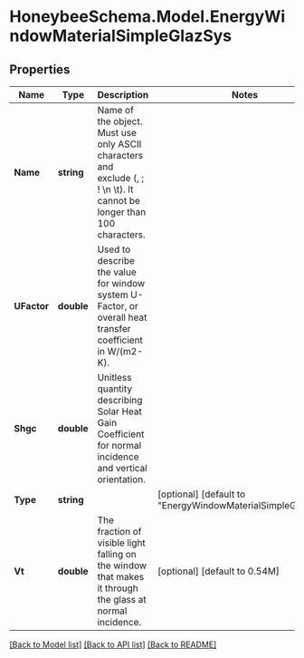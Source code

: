 
# HoneybeeSchema.Model.EnergyWindowMaterialSimpleGlazSys

## Properties

Name | Type | Description | Notes
------------ | ------------- | ------------- | -------------
**Name** | **string** | Name of the object. Must use only ASCII characters and exclude (, ; ! \\n \\t). It cannot be longer than 100 characters. | 
**UFactor** | **double** | Used to describe the value for window system U-Factor, or overall heat transfer coefficient in W/(m2-K). | 
**Shgc** | **double** | Unitless  quantity describing Solar Heat Gain Coefficient for normal incidence and vertical orientation. | 
**Type** | **string** |  | [optional] [default to "EnergyWindowMaterialSimpleGlazSys"]
**Vt** | **double** | The fraction of visible light falling on the window that makes it through the glass at normal incidence. | [optional] [default to 0.54M]

[[Back to Model list]](../README.md#documentation-for-models)
[[Back to API list]](../README.md#documentation-for-api-endpoints)
[[Back to README]](../README.md)

